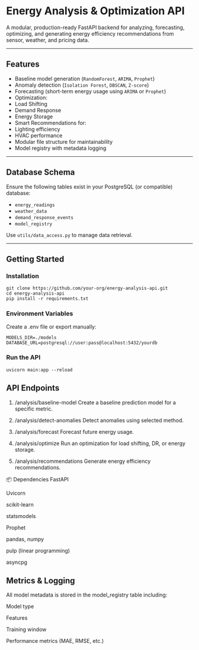 #  Energy Analysis & Optimization API

A modular, production-ready FastAPI backend for analyzing, forecasting, optimizing, and generating energy efficiency recommendations from sensor, weather, and pricing data.

---

##  Features

-  Baseline model generation (`RandomForest`, `ARIMA`, `Prophet`)
-  Anomaly detection (`Isolation Forest`, `DBSCAN`, `Z-score`)
-  Forecasting (short-term energy usage using `ARIMA` or `Prophet`)
-  Optimization:
  - Load Shifting
  - Demand Response
  - Energy Storage
-  Smart Recommendations for:
  - Lighting efficiency
  - HVAC performance
-  Modular file structure for maintainability
-  Model registry with metadata logging

---


##  Database Schema

Ensure the following tables exist in your PostgreSQL (or compatible) database:

- `energy_readings`
- `weather_data`
- `demand_response_events`
- `model_registry`

Use `utils/data_access.py` to manage data retrieval.

---

##  Getting Started

###  Installation

```
git clone https://github.com/your-org/energy-analysis-api.git
cd energy-analysis-api
pip install -r requirements.txt
```

### Environment Variables
Create a .env file or export manually:

```
MODELS_DIR=./models
DATABASE_URL=postgresql://user:pass@localhost:5432/yourdb
```

### Run the API

```
uvicorn main:app --reload
```

## API Endpoints
1. /analysis/baseline-model
Create a baseline prediction model for a specific metric.

2. /analysis/detect-anomalies
Detect anomalies using selected method.

3. /analysis/forecast
Forecast future energy usage.

4. /analysis/optimize
Run an optimization for load shifting, DR, or energy storage.

5. /analysis/recommendations
Generate energy efficiency recommendations.

📦 Dependencies
FastAPI

Uvicorn

scikit-learn

statsmodels

Prophet

pandas, numpy

pulp (linear programming)

asyncpg

## Metrics & Logging
All model metadata is stored in the model_registry table including:

Model type

Features

Training window

Performance metrics (MAE, RMSE, etc.)

